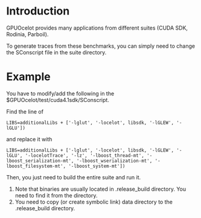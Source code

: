 # Introduction #

GPUOcelot provides many applications from different suites (CUDA SDK, Rodinia, Parboil).

To generate traces from these benchmarks, you can simply need to change the SConscript file in the suite directory.


# Example #

You have to modify/add the following in the $GPUOcelot/test/cuda4.1sdk/SConscript.

Find the line of
```
LIBS=additionalLibs + ['-lglut', '-locelot', libsdk, '-lGLEW', '-lGLU']) 
```
and replace it with
```
LIBS=additionalLibs + ['-lglut', '-locelot', libsdk, '-lGLEW', '-lGLU', '-locelotTrace', '-lz', '-lboost_thread-mt', '-lboost_serialization-mt', '-lboost_wserialization-mt', '-lboost_filesystem-mt', '-lboost_system-mt'])
```


Then, you just need to build the entire suite and run it.

  1. Note that binaries are usually located in .release\_build directory. You need to find it from the directory.
  1. You need to copy (or create symbolic link) data directory to the .release\_build directory.